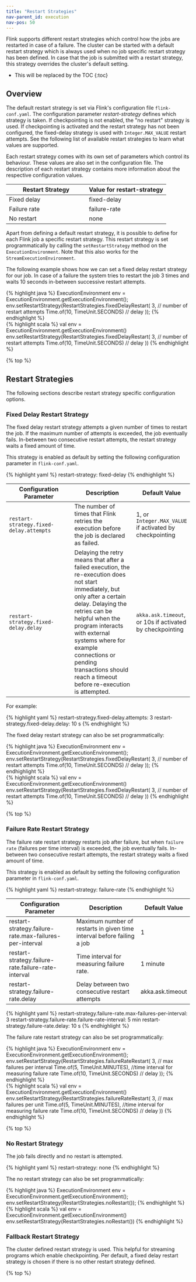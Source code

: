 ```yaml
---
title: "Restart Strategies"
nav-parent_id: execution
nav-pos: 50
---
```

<!--
Licensed to the Apache Software Foundation (ASF) under one
or more contributor license agreements.  See the NOTICE file
distributed with this work for additional information
regarding copyright ownership.  The ASF licenses this file
to you under the Apache License, Version 2.0 (the
"License"); you may not use this file except in compliance
with the License.  You may obtain a copy of the License at

  http://www.apache.org/licenses/LICENSE-2.0

Unless required by applicable law or agreed to in writing,
software distributed under the License is distributed on an
"AS IS" BASIS, WITHOUT WARRANTIES OR CONDITIONS OF ANY
KIND, either express or implied.  See the License for the
specific language governing permissions and limitations
under the License.
-->

Flink supports different restart strategies which control how the jobs are restarted in case of a failure.
The cluster can be started with a default restart strategy which is always used when no job specific restart strategy has been defined.
In case that the job is submitted with a restart strategy, this strategy overrides the cluster's default setting.

* This will be replaced by the TOC
{:toc}

## Overview

The default restart strategy is set via Flink's configuration file `flink-conf.yaml`.
The configuration parameter *restart-strategy* defines which strategy is taken.
If checkpointing is not enabled, the "no restart" strategy is used.
If checkpointing is activated and the restart strategy has not been configured, the fixed-delay strategy is used with 
`Integer.MAX_VALUE` restart attempts.
See the following list of available restart strategies to learn what values are supported.

Each restart strategy comes with its own set of parameters which control its behaviour.
These values are also set in the configuration file.
The description of each restart strategy contains more information about the respective configuration values.

<table class="table table-bordered">
  <thead>
    <tr>
      <th class="text-left" style="width: 50%">Restart Strategy</th>
      <th class="text-left">Value for restart-strategy</th>
    </tr>
  </thead>
  <tbody>
    <tr>
        <td>Fixed delay</td>
        <td>fixed-delay</td>
    </tr>
    <tr>
        <td>Failure rate</td>
        <td>failure-rate</td>
    </tr>
    <tr>
        <td>No restart</td>
        <td>none</td>
    </tr>
  </tbody>
</table>

Apart from defining a default restart strategy, it is possible to define for each Flink job a specific restart strategy.
This restart strategy is set programmatically by calling the `setRestartStrategy` method on the `ExecutionEnvironment`.
Note that this also works for the `StreamExecutionEnvironment`.

The following example shows how we can set a fixed delay restart strategy for our job.
In case of a failure the system tries to restart the job 3 times and waits 10 seconds in-between successive restart attempts.

<div class="codetabs" markdown="1">
<div data-lang="java" markdown="1">
{% highlight java %}
ExecutionEnvironment env = ExecutionEnvironment.getExecutionEnvironment();
env.setRestartStrategy(RestartStrategies.fixedDelayRestart(
  3, // number of restart attempts
  Time.of(10, TimeUnit.SECONDS) // delay
));
{% endhighlight %}
</div>
<div data-lang="scala" markdown="1">
{% highlight scala %}
val env = ExecutionEnvironment.getExecutionEnvironment()
env.setRestartStrategy(RestartStrategies.fixedDelayRestart(
  3, // number of restart attempts
  Time.of(10, TimeUnit.SECONDS) // delay
))
{% endhighlight %}
</div>
</div>

{% top %}

## Restart Strategies

The following sections describe restart strategy specific configuration options.

### Fixed Delay Restart Strategy

The fixed delay restart strategy attempts a given number of times to restart the job.
If the maximum number of attempts is exceeded, the job eventually fails.
In-between two consecutive restart attempts, the restart strategy waits a fixed amount of time.

This strategy is enabled as default by setting the following configuration parameter in `flink-conf.yaml`.

{% highlight yaml %}
restart-strategy: fixed-delay
{% endhighlight %}

<table class="table table-bordered">
  <thead>
    <tr>
      <th class="text-left" style="width: 40%">Configuration Parameter</th>
      <th class="text-left" style="width: 40%">Description</th>
      <th class="text-left">Default Value</th>
    </tr>
  </thead>
  <tbody>
    <tr>
        <td><code>restart-strategy.fixed-delay.attempts</code></td>
        <td>The number of times that Flink retries the execution before the job is declared as failed.</td>
        <td>1, or <code>Integer.MAX_VALUE</code> if activated by checkpointing</td>
    </tr>
    <tr>
        <td><code>restart-strategy.fixed-delay.delay</code></td>
        <td>Delaying the retry means that after a failed execution, the re-execution does not start immediately, but only after a certain delay. Delaying the retries can be helpful when the program interacts with external systems where for example connections or pending transactions should reach a timeout before re-execution is attempted.</td>
        <td><code>akka.ask.timeout</code>, or 10s if activated by checkpointing</td>
    </tr>
  </tbody>
</table>

For example:

{% highlight yaml %}
restart-strategy.fixed-delay.attempts: 3
restart-strategy.fixed-delay.delay: 10 s
{% endhighlight %}

The fixed delay restart strategy can also be set programmatically:

<div class="codetabs" markdown="1">
<div data-lang="java" markdown="1">
{% highlight java %}
ExecutionEnvironment env = ExecutionEnvironment.getExecutionEnvironment();
env.setRestartStrategy(RestartStrategies.fixedDelayRestart(
  3, // number of restart attempts
  Time.of(10, TimeUnit.SECONDS) // delay
));
{% endhighlight %}
</div>
<div data-lang="scala" markdown="1">
{% highlight scala %}
val env = ExecutionEnvironment.getExecutionEnvironment()
env.setRestartStrategy(RestartStrategies.fixedDelayRestart(
  3, // number of restart attempts
  Time.of(10, TimeUnit.SECONDS) // delay
))
{% endhighlight %}
</div>
</div>

{% top %}

### Failure Rate Restart Strategy

The failure rate restart strategy restarts job after failure, but when `failure rate` (failures per time interval) is exceeded, the job eventually fails.
In-between two consecutive restart attempts, the restart strategy waits a fixed amount of time.

This strategy is enabled as default by setting the following configuration parameter in `flink-conf.yaml`.

{% highlight yaml %}
restart-strategy: failure-rate
{% endhighlight %}

<table class="table table-bordered">
  <thead>
    <tr>
      <th class="text-left" style="width: 40%">Configuration Parameter</th>
      <th class="text-left" style="width: 40%">Description</th>
      <th class="text-left">Default Value</th>
    </tr>
  </thead>
  <tbody>
    <tr>
        <td><it>restart-strategy.failure-rate.max-failures-per-interval</it></td>
        <td>Maximum number of restarts in given time interval before failing a job</td>
        <td>1</td>
    </tr>
    <tr>
        <td><it>restart-strategy.failure-rate.failure-rate-interval</it></td>
        <td>Time interval for measuring failure rate.</td>
        <td>1 minute</td>
    </tr>
    <tr>
        <td><it>restart-strategy.failure-rate.delay</it></td>
        <td>Delay between two consecutive restart attempts</td>
        <td><it>akka.ask.timeout</it></td>
    </tr>
  </tbody>
</table>

{% highlight yaml %}
restart-strategy.failure-rate.max-failures-per-interval: 3
restart-strategy.failure-rate.failure-rate-interval: 5 min
restart-strategy.failure-rate.delay: 10 s
{% endhighlight %}

The failure rate restart strategy can also be set programmatically:

<div class="codetabs" markdown="1">
<div data-lang="java" markdown="1">
{% highlight java %}
ExecutionEnvironment env = ExecutionEnvironment.getExecutionEnvironment();
env.setRestartStrategy(RestartStrategies.failureRateRestart(
  3, // max failures per interval
  Time.of(5, TimeUnit.MINUTES), //time interval for measuring failure rate
  Time.of(10, TimeUnit.SECONDS) // delay
));
{% endhighlight %}
</div>
<div data-lang="scala" markdown="1">
{% highlight scala %}
val env = ExecutionEnvironment.getExecutionEnvironment()
env.setRestartStrategy(RestartStrategies.failureRateRestart(
  3, // max failures per unit
  Time.of(5, TimeUnit.MINUTES), //time interval for measuring failure rate
  Time.of(10, TimeUnit.SECONDS) // delay
))
{% endhighlight %}
</div>
</div>

{% top %}

### No Restart Strategy

The job fails directly and no restart is attempted.

{% highlight yaml %}
restart-strategy: none
{% endhighlight %}

The no restart strategy can also be set programmatically:

<div class="codetabs" markdown="1">
<div data-lang="java" markdown="1">
{% highlight java %}
ExecutionEnvironment env = ExecutionEnvironment.getExecutionEnvironment();
env.setRestartStrategy(RestartStrategies.noRestart());
{% endhighlight %}
</div>
<div data-lang="scala" markdown="1">
{% highlight scala %}
val env = ExecutionEnvironment.getExecutionEnvironment()
env.setRestartStrategy(RestartStrategies.noRestart())
{% endhighlight %}
</div>
</div>

### Fallback Restart Strategy

The cluster defined restart strategy is used. 
This helpful for streaming programs which enable checkpointing.
Per default, a fixed delay restart strategy is chosen if there is no other restart strategy defined.

{% top %}
